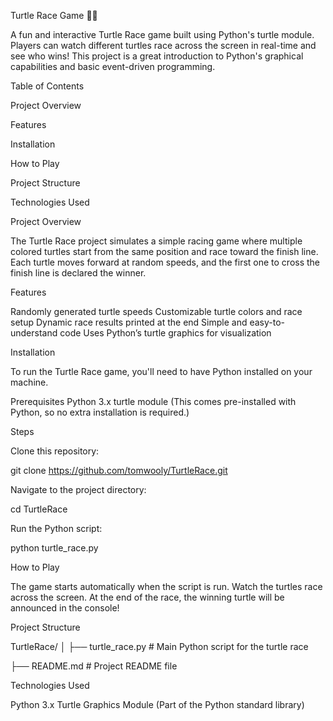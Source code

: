 Turtle Race Game 🐢🏁

A fun and interactive Turtle Race game built using Python's turtle module. Players can watch different turtles race across the screen in real-time and see who wins! This project is a great introduction to Python's graphical capabilities and basic event-driven programming.

Table of Contents

Project Overview

Features

Installation

How to Play

Project Structure

Technologies Used



Project Overview

The Turtle Race project simulates a simple racing game where multiple colored turtles start from the same position and race toward the finish line. Each turtle moves forward at random speeds, and the first one to cross the finish line is declared the winner.

Features

Randomly generated turtle speeds
Customizable turtle colors and race setup
Dynamic race results printed at the end
Simple and easy-to-understand code
Uses Python’s turtle graphics for visualization

Installation

To run the Turtle Race game, you'll need to have Python installed on your machine.

Prerequisites
Python 3.x
turtle module (This comes pre-installed with Python, so no extra installation is required.)

Steps

Clone this repository:

git clone https://github.com/tomwooly/TurtleRace.git

Navigate to the project directory:

cd TurtleRace

Run the Python script:

python turtle_race.py

How to Play

The game starts automatically when the script is run.
Watch the turtles race across the screen.
At the end of the race, the winning turtle will be announced in the console!

Project Structure

TurtleRace/
│
├── turtle_race.py     # Main Python script for the turtle race

├── README.md          # Project README file



Technologies Used

Python 3.x
Turtle Graphics Module (Part of the Python standard library)
